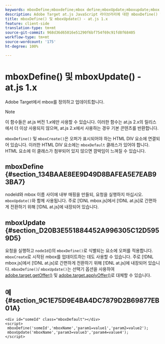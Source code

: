 ```yaml
---
keywords: mboxDefine;mboxdefine;mbox define;mboxUpdate;mboxupdate;mbox update;at.js;functions;function
description: Adobe Target at.js JavaScript 라이브러리에 대한 mboxDefine() 및 mboxUpdate() 함수 정보입니다.
title: mboxDefine() 및 mboxUpdate() - at.js 1.x
feature: client-side
translation-type: tm+mt
source-git-commit: 968d36d65016e51290f6bf754f69c91fd8f68405
workflow-type: tm+mt
source-wordcount: '175'
ht-degree: 100%

---
```



# mboxDefine() 및 mboxUpdate() - at.js 1.x

Adobe Target에서 mbox를 정의하고 업데이트합니다.

>[!NOTE]
>
>이 함수들은 at.js 버전 1.*x*&#x200B;에만 사용할 수 있습니다. 이러한 함수는 at.js 2.x의 릴리스에서 더 이상 사용되지 않으며, at.js 2.x에서 사용하는 경우 기본 콘텐츠를 반환합니다.

`mboxDefine()` 및 `mboxCreate()`은 오퍼가 표시되어야 하는 HTML DIV 요소에 연결되어 있습니다. 이러한 HTML DIV 요소에는 `mboxDefault` 클래스가 있어야 합니다. HTML 요소에 이 클래스가 첨부되어 있지 않으면 깜박임이 느껴질 수 있습니다.

## mboxDefine {#section_134BAAE8EE9D49D8BAFEA5E7EAB93BA7}

nodeId와 mbox 이름 사이에 내부 매핑을 만들되, 요청을 실행하지 마십시오. `mboxUpdate()`와 함께 사용됩니다. 주로 [!DNL mbox.js]에서 [!DNL at.js]로 간편하게 전환하기 위해 [!DNL at.js]에 내장되어 있습니다.

## mboxUpdate {#section_D20B3E551884452A996305C12D5959D5}

요청을 실행하고 `nodeId`()의 `mboxDefine()`로 식별되는 요소에 오퍼를 적용합니다. `mboxCreate`로 시작된 mbox를 업데이트하는 데도 사용할 수 있습니다. 주로 [!DNL mbox.js]에서 [!DNL at.js]로 간편하게 전환하기 위해 [!DNL at.js]에 내장되어 있습니다. `mboxDefine()`/ `mboxUpdate()`는 선택기 옵션을 사용하여 [adobe.target.getOffer()](/help/c-implementing-target/c-implementing-target-for-client-side-web/adobe-target-getoffer.md) 및 [adobe.target.applyOffer()](/help/c-implementing-target/c-implementing-target-for-client-side-web/adobe-target-applyoffer.md)로 대체할 수 있습니다.

## 예 {#section_9C1E75D9E4BA4DC7879D2B69877EB01A}

```
<div id="someId" class="mboxDefault"></div> 
<script> 
 mboxDefine('someId','mboxName','param1=value1','param2=value2'); 
 mboxUpdate('mboxName','param3=value3','param4=value4'); 
</script>
```

